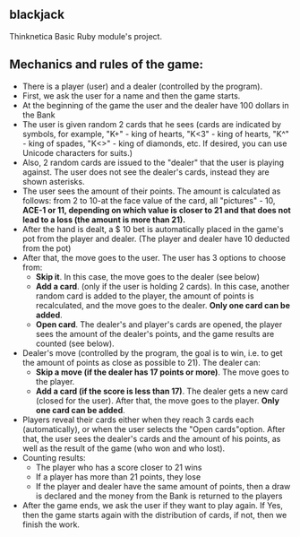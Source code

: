 ## blackjack
Thinknetica Basic Ruby module's project.

## Mechanics and rules of the game:
- There is a player (user) and a dealer (controlled by the program).
- First, we ask the user for a name and then the game starts.
- At the beginning of the game the user and the dealer have 100 dollars in the Bank
- The user is given random 2 cards that he sees (cards are indicated by symbols, for example, "K+" - king of hearts, "K<3" - king of hearts, "K^" - king of spades, "K<>" - king of diamonds, etc. If desired, you can use Unicode characters for suits.)
- Also, 2 random cards are issued to the "dealer" that the user is playing against. The user does not see the dealer's cards, instead they are shown asterisks.
- The user sees the amount of their points. The amount is calculated as follows: from 2 to 10-at the face value of the card, all "pictures" - 10, **ACE-1 or 11, depending on which value is closer to 21 and that does not lead to a loss (the amount is more than 21).**
- After the hand is dealt, a $ 10 bet is automatically placed in the game's pot from the player and dealer. (The player and dealer have 10 deducted from the pot)
- After that, the move goes to the user. The user has 3 options to choose from:
	- **Skip it**. In this case, the move goes to the dealer (see below)
	- **Add a card**. (only if the user is holding 2 cards). In this case, another random card is added to the player, the amount of points is recalculated, and the move goes to the dealer. **Only one card can be added**.
	- **Open card**. The dealer's and player's cards are opened, the player sees the amount of the dealer's points, and the game results are counted (see below).
- Dealer's move (controlled by the program, the goal is to win, i.e. to get the amount of points as close as possible to 21). The dealer can:
	- **Skip a move (if the dealer has 17 points or more)**. The move goes to the player.
	- **Add a card (if the score is less than 17)**. The dealer gets a new card (closed for the user). After that, the move goes to the player. **Only one card can be added**.
- Players reveal their cards either when they reach 3 cards each (automatically), or when the user selects the "Open cards"option. After that, the user sees the dealer's cards and the amount of his points, as well as the result of the game (who won and who lost).
- Counting results:
	- The player who has a score closer to 21 wins
	- If a player has more than 21 points, they lose
	- If the player and dealer have the same amount of points, then a draw is declared and the money from the Bank is returned to the players
- After the game ends, we ask the user if they want to play again. If Yes, then the game starts again with the distribution of cards, if not, then we finish the work.
